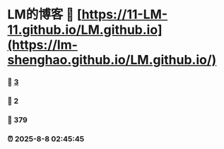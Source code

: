 # LM的博客 :link: [https://11-LM-11.github.io/LM.github.io](https://lm-shenghao.github.io/LM.github.io/) 
### :page_facing_up: [3](https://lm-shenghao.github.io/LM.github.io/) 
### :speech_balloon: 2 
### :hibiscus: 379 
### :alarm_clock: 2025-8-8 02:45:45    


